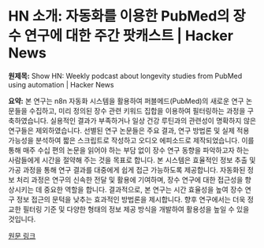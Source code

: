 # HN 소개: 자동화를 이용한 PubMed의 장수 연구에 대한 주간 팟캐스트 | Hacker News

**원제목:** Show HN: Weekly podcast about longevity studies from PubMed using automation | Hacker News

**요약:** 본 연구는 n8n 자동화 시스템을 활용하여 퍼블메드(PubMed)의 새로운 연구 논문들을 수집하고, 미리 정의된 장수 관련 키워드 집합을 이용하여 필터링하는 과정을 구축하였습니다.  실용적인 결과가 부족하거나 일상 건강 루틴과의 관련성이 명확하지 않은 연구들은 제외하였습니다.  선별된 연구 논문들은 주요 결과, 연구 방법론 및 실제 적용 가능성을 분석하여  짧은 스크립트로 작성하고 오디오 에피소드로 제작되었습니다.  이를 통해 매주 수십 편의 논문을 읽어야 하는 부담 없이 장수 연구 동향을 파악하고자 하는 사람들에게 시간을 절약해 주는 것을 목표로 합니다.  본 시스템은 효율적인 정보 추출 및 가공 과정을 통해 연구 결과를 대중에게 쉽게 접근 가능하도록 제공합니다.  자동화된 정보 처리 과정은 연구의 신속한 전달 및 활용에 기여하며,  장수 연구에 대한 접근성을 향상시키는 데 중요한 역할을 합니다.  결과적으로, 본 연구는  시간 효율성을 높여 장수 연구 정보 접근의 문턱을 낮추는 효과적인 방법론을 제시합니다.  향후 연구에서는 더욱 정교한 필터링 기준 및 다양한 형태의 정보 제공 방식을 개발하여 활용성을 높일 수 있을 것입니다.

[원문 링크](https://news.ycombinator.com/item?id=44628167)
